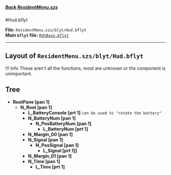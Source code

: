 #####  [Back ResidentMenu.szs](../index.md)

#Hud.bflyt

**File:** `ResidentMenu.szs/blyt/Hud.bflyt`<br>
**Main `bflyt` file:** [`RdtBase.bflyt`](../RdtBase.bflyt.md)

---

## Layout of `ResidentMenu.szs/blyt/Hud.bflyt`

<!-- prettier-ignore -->
!!! Info
    These aren't all the functions, most are unknown or the component is unimportant.
	
## Tree

-	**RootPane [pan 1]**
	-	**N_Root [pan 1]**
		-	**L_BatteryConsole [prt 1]** `can be used to "rotate the battery"`
		-	**N_BatteryNum [pan 1]**
			-	**N_PosBatteryNum [pan 1]**
				-	**L_BatteryNum [prt 1]**
		-	**N_Margin_00 [pan 1]**
		-	**N_Signal [pan 1]**
			-	**N_PosSignal [pan 1]**
				-	**L_Signal [prt 1]]**
		-	**N_Margin_01 [pan 1]**
		-	**N_Time [pan 1]**
			-	**L_Time [prt 1]**